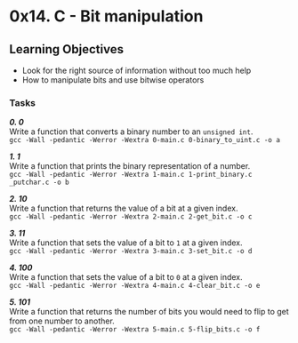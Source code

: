 # 0x14. C - Bit manipulation

## Learning Objectives

- Look for the right source of information without too much help
- How to manipulate bits and use bitwise operators

### Tasks

_**0. 0**_  
Write a function that converts a binary number to an `unsigned int`.  
`gcc -Wall -pedantic -Werror -Wextra 0-main.c 0-binary_to_uint.c -o a`  

_**1. 1**_  
Write a function that prints the binary representation of a number.  
`gcc -Wall -pedantic -Werror -Wextra 1-main.c 1-print_binary.c _putchar.c -o b`  

_**2. 10**_  
Write a function that returns the value of a bit at a given index.  
`gcc -Wall -pedantic -Werror -Wextra 2-main.c 2-get_bit.c -o c`  

_**3. 11**_  
Write a function that sets the value of a bit to `1` at a given index.  
`gcc -Wall -pedantic -Werror -Wextra 3-main.c 3-set_bit.c -o d`  

_**4. 100**_  
Write a function that sets the value of a bit to `0` at a given index.  
`gcc -Wall -pedantic -Werror -Wextra 4-main.c 4-clear_bit.c -o e`  

_**5. 101**_  
Write a function that returns the number of bits you would need to flip to get from one number to another.  
`gcc -Wall -pedantic -Werror -Wextra 5-main.c 5-flip_bits.c -o f`  
